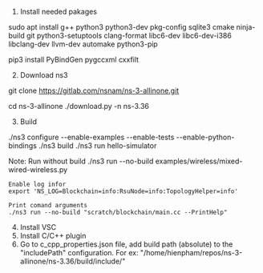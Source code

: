 
1. Install needed pakages

sudo apt install g++ python3 python3-dev pkg-config sqlite3 cmake ninja-build git python3-setuptools clang-format libc6-dev libc6-dev-i386 libclang-dev llvm-dev automake python3-pip

pip3 install PyBindGen pygccxml cxxfilt

2. Download ns3

git clone https://gitlab.com/nsnam/ns-3-allinone.git

cd ns-3-allinone
./download.py -n ns-3.36

3. Build

./ns3 configure --enable-examples --enable-tests --enable-python-bindings
./ns3 build
./ns3 run hello-simulator

Note:
    Run without build
    ./ns3 run --no-build examples/wireless/mixed-wired-wireless.py

    Enable log infor
    export 'NS_LOG=Blockchain=info:RsuNode=info:TopologyHelper=info'

    Print comand arguments
    ./ns3 run --no-build "scratch/blockchain/main.cc --PrintHelp"

4. Install VSC
5. Install C/C++ plugin
6. Go to c_cpp_properties.json file, add build path (absolute) to the "includePath" configuration. For ex: "/home/hienpham/repos/ns-3-allinone/ns-3.36/build/include/"

